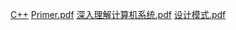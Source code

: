 [C++](https://media.githubusercontent.com/media/QiuYiLiang/book/master/C++)
[Primer.pdf](https://media.githubusercontent.com/media/QiuYiLiang/book/master/Primer.pdf)
[深入理解计算机系统.pdf](https://media.githubusercontent.com/media/QiuYiLiang/book/master/深入理解计算机系统.pdf)
[设计模式.pdf](https://media.githubusercontent.com/media/QiuYiLiang/book/master/设计模式.pdf)
